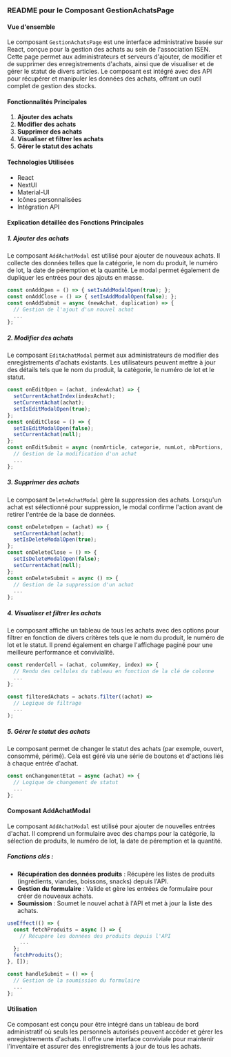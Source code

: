 ### README pour le Composant GestionAchatsPage

#### Vue d'ensemble
Le composant `GestionAchatsPage` est une interface administrative basée sur React, conçue pour la gestion des achats au sein de l'association ISEN. Cette page permet aux administrateurs et serveurs d'ajouter, de modifier et de supprimer des enregistrements d'achats, ainsi que de visualiser et de gérer le statut de divers articles. Le composant est intégré avec des API pour récupérer et manipuler les données des achats, offrant un outil complet de gestion des stocks.

#### Fonctionnalités Principales
1. **Ajouter des achats**
2. **Modifier des achats**
3. **Supprimer des achats**
4. **Visualiser et filtrer les achats**
5. **Gérer le statut des achats**

#### Technologies Utilisées
- React
- NextUI
- Material-UI
- Icônes personnalisées
- Intégration API

#### Explication détaillée des Fonctions Principales

##### 1. **Ajouter des achats**
Le composant `AddAchatModal` est utilisé pour ajouter de nouveaux achats. Il collecte des données telles que la catégorie, le nom du produit, le numéro de lot, la date de péremption et la quantité. Le modal permet également de dupliquer les entrées pour des ajouts en masse.

```jsx
const onAddOpen = () => { setIsAddModalOpen(true); };
const onAddClose = () => { setIsAddModalOpen(false); };
const onAddSubmit = async (newAchat, duplication) => {
  // Gestion de l'ajout d'un nouvel achat
  ...
};
```

##### 2. **Modifier des achats**
Le composant `EditAchatModal` permet aux administrateurs de modifier des enregistrements d'achats existants. Les utilisateurs peuvent mettre à jour des détails tels que le nom du produit, la catégorie, le numéro de lot et le statut.

```jsx
const onEditOpen = (achat, indexAchat) => { 
  setCurrentAchatIndex(indexAchat); 
  setCurrentAchat(achat); 
  setIsEditModalOpen(true); 
};
const onEditClose = () => { 
  setIsEditModalOpen(false); 
  setCurrentAchat(null); 
};
const onEditSubmit = async (nomArticle, categorie, numLot, nbPortions, dateOuverture, dateFermeture, dlc, etat) => {
  // Gestion de la modification d'un achat
  ...
};
```

##### 3. **Supprimer des achats**
Le composant `DeleteAchatModal` gère la suppression des achats. Lorsqu'un achat est sélectionné pour suppression, le modal confirme l'action avant de retirer l'entrée de la base de données.

```jsx
const onDeleteOpen = (achat) => { 
  setCurrentAchat(achat); 
  setIsDeleteModalOpen(true); 
};
const onDeleteClose = () => { 
  setIsDeleteModalOpen(false); 
  setCurrentAchat(null); 
};
const onDeleteSubmit = async () => {
  // Gestion de la suppression d'un achat
  ...
};
```

##### 4. **Visualiser et filtrer les achats**
Le composant affiche un tableau de tous les achats avec des options pour filtrer en fonction de divers critères tels que le nom du produit, le numéro de lot et le statut. Il prend également en charge l'affichage paginé pour une meilleure performance et convivialité.

```jsx
const renderCell = (achat, columnKey, index) => {
  // Rendu des cellules du tableau en fonction de la clé de colonne
  ...
};

const filteredAchats = achats.filter((achat) => 
  // Logique de filtrage
  ...
);
```

##### 5. **Gérer le statut des achats**
Le composant permet de changer le statut des achats (par exemple, ouvert, consommé, périmé). Cela est géré via une série de boutons et d'actions liés à chaque entrée d'achat.

```jsx
const onChangementEtat = async (achat) => {
  // Logique de changement de statut
  ...
};
```

#### Composant AddAchatModal
Le composant `AddAchatModal` est utilisé pour ajouter de nouvelles entrées d'achat. Il comprend un formulaire avec des champs pour la catégorie, la sélection de produits, le numéro de lot, la date de péremption et la quantité.

##### Fonctions clés :
- **Récupération des données produits** : Récupère les listes de produits (ingrédients, viandes, boissons, snacks) depuis l'API.
- **Gestion du formulaire** : Valide et gère les entrées de formulaire pour créer de nouveaux achats.
- **Soumission** : Soumet le nouvel achat à l'API et met à jour la liste des achats.

```jsx
useEffect(() => {
  const fetchProduits = async () => {
    // Récupère les données des produits depuis l'API
    ...
  };
  fetchProduits();
}, []);

const handleSubmit = () => {
  // Gestion de la soumission du formulaire
  ...
};
```

#### Utilisation
Ce composant est conçu pour être intégré dans un tableau de bord administratif où seuls les personnels autorisés peuvent accéder et gérer les enregistrements d'achats. Il offre une interface conviviale pour maintenir l'inventaire et assurer des enregistrements à jour de tous les achats.
